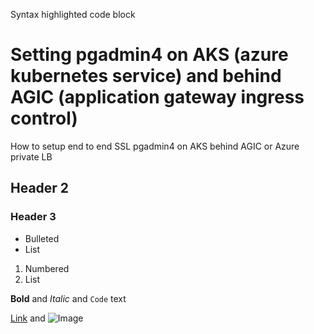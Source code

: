 Syntax highlighted code block

# Setting pgadmin4 on AKS (azure kubernetes service) and behind AGIC (application gateway ingress control)

How to setup end to end SSL pgadmin4 on AKS behind AGIC or Azure private LB

## Header 2
### Header 3

- Bulleted
- List

1. Numbered
2. List

**Bold** and _Italic_ and `Code` text

[Link](url) and ![Image](src)
